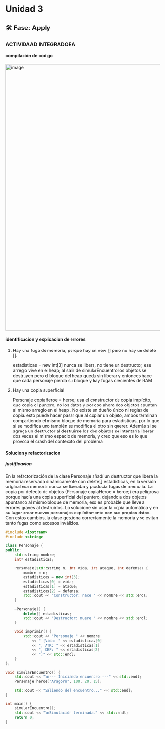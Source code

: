 # Unidad 3


## 🛠 Fase: Apply

### ACTIVIDAAD INTEGRADORA

#### compilación de codigo

<img width="1887" height="869" alt="image" src="https://github.com/user-attachments/assets/94ff1ed3-99bd-461a-90ce-02216b536bd6" />

#### identificacion y explicacion de errores

1. Hay una fuga de memoria, porque hay un new [] pero no hay un delete [].

   estadisticas = new int[3] nunca se libera, no tiene un destructor, ese arreglo vive en el heap; al salir de simularEncuentro los objetos se destruyen  pero el bloque del heap queda sin liberar y entonces hace que cada personaje pierda su bloque y hay fugas crecientes de RAM

2. Hay una copia superficial

   Personaje copiaHeroe = heroe; usa el constructor de copia implícito, que copia el puntero, no los datos y por eso ahora dos objetos apuntan al mismo arreglo en el heap . No existe un dueño único ni reglas de copia. esto puede hacer pasar  que al copiar un objeto, ambos terminan compartiendo el mismo bloque de memoria para estadisticas, por lo que si se modifica uno también se modifica el otro sin querer. Además si se agrega un destructor  al destruirse los dos objetos se intentaría liberar dos veces el mismo espacio de memoria, y creo que eso es lo que provoca el crash del contexxto del problema


#### Solucion y refactorizacion

##### justificacion

En la refactorización de la clase Personaje añadí un destructor que libera la memoria reservada dinámicamente con delete[] estadisticas,  en la versión original esa memoria nunca se liberaba y producía fugas de memoria. La copia por defecto de objetos (Personaje copiaHeroe = heroe;) era peligrosa porque hacía una copia superficial del puntero, dejando a dos objetos apuntando al mismo bloque de memoria, eso es probable que lleve a errores graves al destruirlos. Lo solucione sin usar la copia automática y en su lugar crear nuevos personajes explícitamente con sus propios datos. Con estos cambios, la clase gestiona correctamente la memoria y se evitan tanto fugas como accesos inválidos.

```cpp
#include <iostream>
#include <string>

class Personaje {
public:
    std::string nombre;
    int* estadisticas;

    Personaje(std::string n, int vida, int ataque, int defensa) {
        nombre = n;
        estadisticas = new int[3];
        estadisticas[0] = vida;
        estadisticas[1] = ataque;
        estadisticas[2] = defensa;
        std::cout << "Constructor: nace " << nombre << std::endl;
    }

    ~Personaje() {
        delete[] estadisticas;
        std::cout << "Destructor: muere " << nombre << std::endl;
    }

    void imprimir() {
        std::cout << "Personaje " << nombre
            << " [Vida: " << estadisticas[0]
            << ", ATK: " << estadisticas[1]
            << ", DEF: " << estadisticas[2]
            << "]" << std::endl;
    }
};

void simularEncuentro() {
    std::cout << "\n--- Iniciando encuentro ---" << std::endl;
    Personaje heroe("Aragorn", 100, 20, 15);

    std::cout << "Saliendo del encuentro..." << std::endl;
}

int main() {
    simularEncuentro();
    std::cout << "\nSimulación terminada." << std::endl;
    return 0;
}
```




